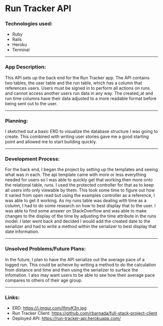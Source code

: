 # Run Tracker API

### Technologies used:
- Ruby
- Rails
- Heroku
- Terminal

---

### App Description:
This API sets up the back end for the Run Tracker app. The API contains two tables, the user table and the run table, which has a column that references users. Users must be signed in to perform all actions on runs and cannot access another users run data in any way. The created_at and run time columns have their data adjusted to a more readable format before being sent out to the user.

---

### Planning:
I sketched out a basic ERD to visualize the database structure I was going to create. This combined with writing user stories gave me a good starting point and allowed me to start building quickly.

---
### Development Process:
For the back end, I began the project by setting up the templates and seeing what was in each. The api template came with more or less everything needed for users so I was able to quickly get that working then more onto the relational table, runs. I used the protected controller for that as to keep all users info only viewable by them. This took some time to figure out how it varied from open read but using the examples controller as a reference, I was able to get it working. As my runs table was dealing with time as a column, I had to do some research on how to best display that to the user. I was able to find some answer on StackOverflow and was able to make changes to the display of the time by adjusting the time attribute in the runs model. I later went back and decided I would add the created date to the serializer and had to write a method within the serializer to best display that date information.

---
### Unsolved Problems/Future Plans:
In the future, I plan to have the API serialize out the average pace of a logged run. This could be acheive by writing a method to do the calculation from distance and time and then using the serializer to surface the infomation. I also may want users to be able to see how their average pace compares to others of their age group.

---
### Links:
- ERD: https://i.imgur.com/lfmvK3n.jpg
- Run Tracker Client: https://github.com/rbarnada/full-stack-project-client
- Deployed API: https://run-tracker-api.herokuapp.com/
